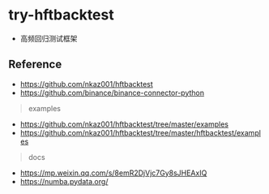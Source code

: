 # try-hftbacktest

- 高频回归测试框架

## Reference

- https://github.com/nkaz001/hftbacktest
- https://github.com/binance/binance-connector-python

> examples

- https://github.com/nkaz001/hftbacktest/tree/master/examples
- https://github.com/nkaz001/hftbacktest/tree/master/hftbacktest/examples

> docs

- https://mp.weixin.qq.com/s/8emR2DjVjc7Gy8sJHEAxIQ
- https://numba.pydata.org/
